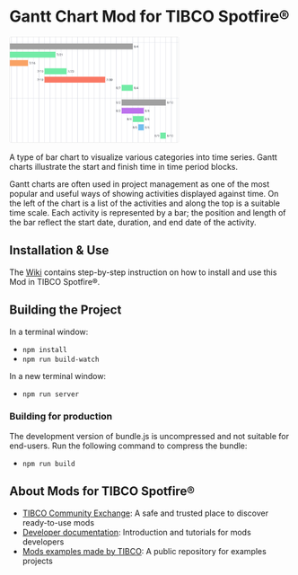 # Gantt Chart Mod for TIBCO Spotfire®

<img src="assets/gantt.png" width="60%"/>

A type of bar chart to visualize various categories into time series. Gantt charts illustrate the start and finish time in time period blocks.

Gantt charts are often used in project management as one of the most popular and useful ways of showing activities displayed against time. On the left of the chart is a list of the activities and along the top is a suitable time scale. Each activity is represented by a bar; the position and length of the bar reflect the start date, duration, and end date of the activity.

## Installation & Use

The [Wiki](https://github.com/TIBCOSoftware/spotfire-mod-gantt/wiki) contains step-by-step instruction on how to install and use this Mod in TIBCO Spotfire®.

## Building the Project

In a terminal window:
- `npm install`
- `npm run build-watch`

In a new terminal window:
- `npm run server`

### Building for production

The development version of bundle.js is uncompressed and not suitable for end-users. Run the following command to compress the bundle:
- `npm run build`

## About Mods for TIBCO Spotfire®
-   [TIBCO Community Exchange](https://community.tibco.com/s/global-search/%40uri#q=mod%20for%20tibco%20spotfire&t=Exchange&sort=date%20descending): A safe and trusted place to discover ready-to-use mods
-   [Developer documentation](https://tibcosoftware.github.io/spotfire-mods/docs/): Introduction and tutorials for mods developers
-   [Mods examples made by TIBCO](https://github.com/TIBCOSoftware/spotfire-mods/releases/latest): A public repository for examples projects
